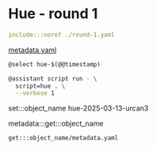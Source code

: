 # Hue - round 1

```yaml
include:::noref ./round-1.yaml
```
[metadata.yaml](./round-1.yaml)

```bash
@select hue-$(@@timestamp)

@assistant script run - \
  script=hue . \
  --verbose 1
```

set:::object_name hue-2025-03-13-urcan3

metadata:::get:::object_name

`get:::object_name/metadata.yaml`